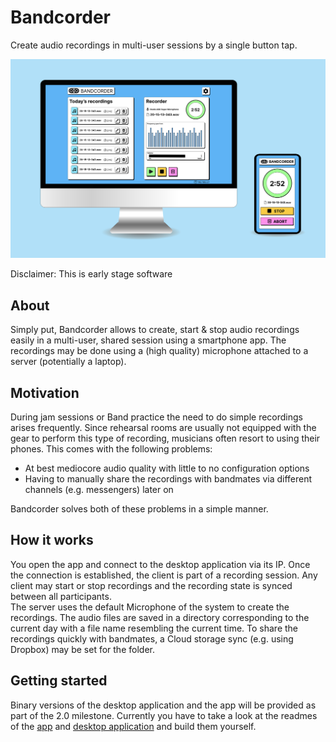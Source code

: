# Bandcorder

Create audio recordings in multi-user sessions by a single button tap.

![App Mockup](misc/img/mockup.svg)

Disclaimer: This is early stage software

## About

Simply put, Bandcorder allows to create, start & stop audio recordings easily in a multi-user, shared session using a smartphone app.
The recordings may be done using a (high quality) microphone attached to a server (potentially a laptop).

## Motivation

During jam sessions or Band practice the need to do simple recordings arises frequently. Since rehearsal rooms
are usually not equipped with the gear to perform this type of recording, musicians often resort to
using their phones. This comes with the following problems:

- At best mediocore audio quality with little to no configuration options
- Having to manually share the recordings with bandmates via different channels (e.g. messengers) later on

Bandcorder solves both of these problems in a simple manner.

## How it works

You open the app and connect to the desktop application via its IP. Once the connection is established,
the client is part of a recording session.
Any client may start or stop recordings and the recording state is synced between all participants.  
The server uses the default Microphone of the system to create the recordings. The audio files are
saved in a directory corresponding to the current day with a file name resembling the current time.
To share the recordings quickly with bandmates, a Cloud storage sync (e.g. using Dropbox) may be set
for the folder.

## Getting started

Binary versions of the desktop application and the app will be provided as part of the 2.0 milestone. Currently
you have to take a look at the readmes of the [app](app/README.md) and [desktop application](server/README.md)
and build them yourself.

